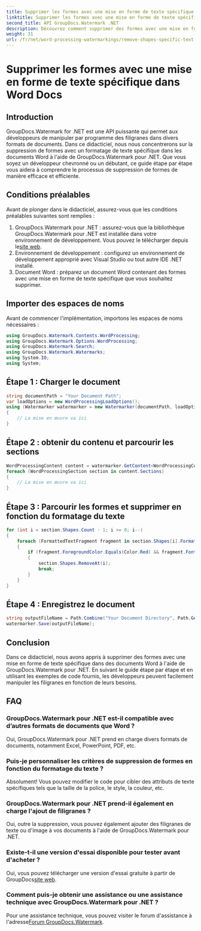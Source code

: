 ```yaml
---
title: Supprimer les formes avec une mise en forme de texte spécifique dans Word Docs
linktitle: Supprimer les formes avec une mise en forme de texte spécifique dans Word Docs
second_title: API GroupDocs.Watermark .NET
description: Découvrez comment supprimer des formes avec une mise en forme de texte spécifique dans des documents Word à l'aide de GroupDocs.Watermark pour .NET. Suivez notre guide pour une manipulation efficace des filigranes.
weight: 31
url: /fr/net/word-processing-watermarkings/remove-shapes-specific-text-formatting-word-docs/
---
```


# Supprimer les formes avec une mise en forme de texte spécifique dans Word Docs

## Introduction
GroupDocs.Watermark for .NET est une API puissante qui permet aux développeurs de manipuler par programme des filigranes dans divers formats de documents. Dans ce didacticiel, nous nous concentrerons sur la suppression de formes avec un formatage de texte spécifique dans les documents Word à l'aide de GroupDocs.Watermark pour .NET. Que vous soyez un développeur chevronné ou un débutant, ce guide étape par étape vous aidera à comprendre le processus de suppression de formes de manière efficace et efficiente.
## Conditions préalables
Avant de plonger dans le didacticiel, assurez-vous que les conditions préalables suivantes sont remplies :
1.  GroupDocs.Watermark pour .NET : assurez-vous que la bibliothèque GroupDocs.Watermark pour .NET est installée dans votre environnement de développement. Vous pouvez le télécharger depuis le[site web](https://releases.groupdocs.com/Watermark/net/).
2. Environnement de développement : configurez un environnement de développement approprié avec Visual Studio ou tout autre IDE .NET installé.
3. Document Word : préparez un document Word contenant des formes avec une mise en forme de texte spécifique que vous souhaitez supprimer.

## Importer des espaces de noms
Avant de commencer l'implémentation, importons les espaces de noms nécessaires :
```csharp
using GroupDocs.Watermark.Contents.WordProcessing;
using GroupDocs.Watermark.Options.WordProcessing;
using GroupDocs.Watermark.Search;
using GroupDocs.Watermark.Watermarks;
using System.IO;
using System;
```
## Étape 1 : Charger le document
```csharp
string documentPath = "Your Document Path";
var loadOptions = new WordProcessingLoadOptions();
using (Watermarker watermarker = new Watermarker(documentPath, loadOptions))
{
    // La mise en œuvre va ici
}
```
## Étape 2 : obtenir du contenu et parcourir les sections
```csharp
WordProcessingContent content = watermarker.GetContent<WordProcessingContent>();
foreach (WordProcessingSection section in content.Sections)
{
    // La mise en œuvre va ici
}
```
## Étape 3 : Parcourir les formes et supprimer en fonction du formatage du texte
```csharp
for (int i = section.Shapes.Count - 1; i >= 0; i--)
{
    foreach (FormattedTextFragment fragment in section.Shapes[i].FormattedTextFragments)
    {
        if (fragment.ForegroundColor.Equals(Color.Red) && fragment.Font.FamilyName == "Arial")
        {
            section.Shapes.RemoveAt(i);
            break;
        }
    }
}
```
## Étape 4 : Enregistrez le document
```csharp
string outputFileName = Path.Combine("Your Document Directory", Path.GetFileName(documentPath));
watermarker.Save(outputFileName);
```

## Conclusion
Dans ce didacticiel, nous avons appris à supprimer des formes avec une mise en forme de texte spécifique dans des documents Word à l'aide de GroupDocs.Watermark pour .NET. En suivant le guide étape par étape et en utilisant les exemples de code fournis, les développeurs peuvent facilement manipuler les filigranes en fonction de leurs besoins.
## FAQ
### GroupDocs.Watermark pour .NET est-il compatible avec d’autres formats de documents que Word ?
Oui, GroupDocs.Watermark pour .NET prend en charge divers formats de documents, notamment Excel, PowerPoint, PDF, etc.
### Puis-je personnaliser les critères de suppression de formes en fonction du formatage du texte ?
Absolument! Vous pouvez modifier le code pour cibler des attributs de texte spécifiques tels que la taille de la police, le style, la couleur, etc.
### GroupDocs.Watermark pour .NET prend-il également en charge l'ajout de filigranes ?
Oui, outre la suppression, vous pouvez également ajouter des filigranes de texte ou d'image à vos documents à l'aide de GroupDocs.Watermark pour .NET.
### Existe-t-il une version d'essai disponible pour tester avant d'acheter ?
 Oui, vous pouvez télécharger une version d'essai gratuite à partir de GroupDocs[site web](https://releases.groupdocs.com/).
### Comment puis-je obtenir une assistance ou une assistance technique avec GroupDocs.Watermark pour .NET ?
 Pour une assistance technique, vous pouvez visiter le forum d'assistance à l'adresse[Forum GroupDocs.Watermark](https://forum.groupdocs.com/c/watermark/19).